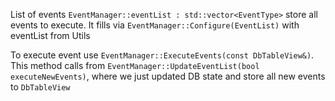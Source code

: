
List of events `EventManager::eventList : std::vector<EventType>` store
all events to execute. It fills via `EventManager::Configure(EventList)` with eventList from Utils

To execute event use `EventManager::ExecuteEvents(const DbTableView&)`. This method calls from 
`EventManager::UpdateEventList(bool executeNewEvents)`, where we just updated DB state and store
all new events to `DbTableView`

